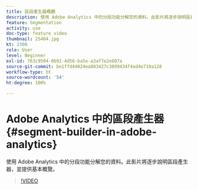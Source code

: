 ```yaml
---
title: 區段產生器概觀
description: 使用 Adobe Analytics 中的分段功能分解您的資料。此影片將逐步說明區段產生器，並提供基本概覽。
feature: Segmentation
activity: use
doc-type: feature video
thumbnail: 25404.jpg
kt: 2300
role: User
level: Beginner
exl-id: 763c9504-0692-4d56-ba5e-a3af7e2e607a
source-git-commit: be1ffd44024ea883427c3099434f4ed4e719a128
workflow-type: ht
source-wordcount: '54'
ht-degree: 100%

---
```


# Adobe Analytics 中的區段產生器 {#segment-builder-in-adobe-analytics}

使用 Adobe Analytics 中的分段功能分解您的資料。此影片將逐步說明區段產生器，並提供基本概覽。

>[!VIDEO](https://video.tv.adobe.com/v/25404/?quality=12)


